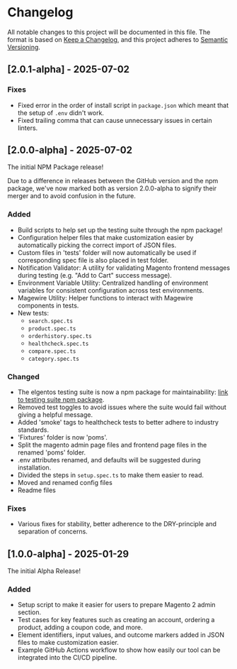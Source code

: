 # Changelog

All notable changes to this project will be documented in this file.
The format is based on [Keep a Changelog](https://keepachangelog.com/en/1.1.0/), and this project adheres to [Semantic Versioning](https://semver.org/spec/v2.0.0.html).

## [2.0.1-alpha] - 2025-07-02

### Fixes
- Fixed error in the order of install script in `package.json` which meant that the setup of `.env` didn't work.
- Fixed trailing comma that can cause unnecessary issues in certain linters.

## [2.0.0-alpha] - 2025-07-02
The initial NPM Package release!

Due to a difference in releases between the GitHub version and the npm package, we've now marked both as version 2.0.0-alpha to signify their merger and to avoid confusion in the future.

### Added

- Build scripts to help set up the testing suite through the npm package!
- Configuration helper files that make customization easier by automatically picking the correct import of JSON files.
- Custom files in 'tests' folder will now automatically be used if corresponding spec file is also placed in test folder.
- Notification Validator: A utility for validating Magento frontend messages during testing (e.g. "Add to Cart" success message).
- Environment Variable Utility: Centralized handling of environment variables for consistent configuration across test environments.
- Magewire Utility: Helper functions to interact with Magewire components in tests.
- New tests:
  - `search.spec.ts`
  - `product.spec.ts`
  - `orderhistory.spec.ts`
  - `healthcheck.spec.ts`
  - `compare.spec.ts`
  - `category.spec.ts`

### Changed

- The elgentos testing suite is now a npm package for maintainability: [link to testing suite npm package](https://www.npmjs.com/package/@elgentos/magento2-playwright).
- Removed test toggles to avoid issues where the suite would fail without giving a helpful message.
- Added 'smoke' tags to healthcheck tests to better adhere to industry standards.
- 'Fixtures' folder is now 'poms'.
- Split the magento admin page files and frontend page files in the renamed 'poms' folder.
- .env attributes renamed, and defaults will be suggested during installation.
- Divided the steps in `setup.spec.ts` to make them easier to read.
- Moved and renamed config files
- Readme files

### Fixes

- Various fixes for stability, better adherence to the DRY-principle and separation of concerns.

## [1.0.0-alpha] - 2025-01-29
The initial Alpha Release!

### Added

- Setup script to make it easier for users to prepare Magento 2 admin section.
- Test cases for key features such as creating an account, ordering a product,  adding a coupon code, and more.
- Element identifiers, input values, and outcome markers added in JSON files to make customization easier.
- Example GitHub Actions workflow to show how easily our tool can be integrated into the CI/CD pipeline.
